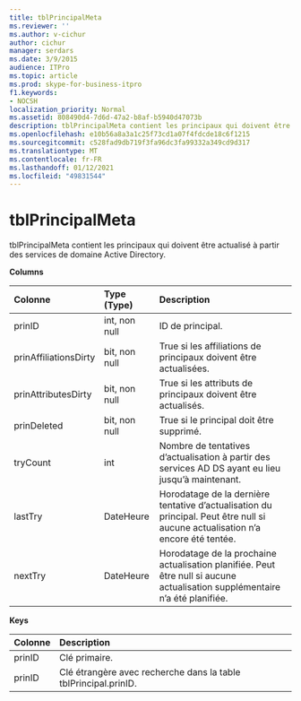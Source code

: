 ```yaml
---
title: tblPrincipalMeta
ms.reviewer: ''
ms.author: v-cichur
author: cichur
manager: serdars
ms.date: 3/9/2015
audience: ITPro
ms.topic: article
ms.prod: skype-for-business-itpro
f1.keywords:
- NOCSH
localization_priority: Normal
ms.assetid: 808490d4-7d6d-47a2-b8af-b5940d47073b
description: tblPrincipalMeta contient les principaux qui doivent être actualisé à partir des services de domaine Active Directory.
ms.openlocfilehash: e10b56a8a3a1c25f73cd1a07f4fdcde18c6f1215
ms.sourcegitcommit: c528fad9db719f3fa96dc3fa99332a349cd9d317
ms.translationtype: MT
ms.contentlocale: fr-FR
ms.lasthandoff: 01/12/2021
ms.locfileid: "49831544"
---
```

# <a name="tblprincipalmeta"></a>tblPrincipalMeta
 
tblPrincipalMeta contient les principaux qui doivent être actualisé à partir des services de domaine Active Directory.
  
**Columns**

|**Colonne**|**Type (Type)**|**Description**|
|:-----|:-----|:-----|
|prinID  <br/> |int, non null  <br/> |ID de principal.  <br/> |
|prinAffiliationsDirty  <br/> |bit, non null  <br/> |True si les affiliations de principaux doivent être actualisées.  <br/> |
|prinAttributesDirty  <br/> |bit, non null  <br/> |True si les attributs de principaux doivent être actualisés.  <br/> |
|prinDeleted  <br/> |bit, non null  <br/> |True si le principal doit être supprimé.  <br/> |
|tryCount  <br/> |int  <br/> |Nombre de tentatives d’actualisation à partir des services AD DS ayant eu lieu jusqu’à maintenant.  <br/> |
|lastTry  <br/> |DateHeure  <br/> |Horodatage de la dernière tentative d’actualisation du principal. Peut être null si aucune actualisation n’a encore été tentée.  <br/> |
|nextTry  <br/> |DateHeure  <br/> |Horodatage de la prochaine actualisation planifiée. Peut être null si aucune actualisation supplémentaire n’a été planifiée.  <br/> |
   
**Keys**

|**Colonne**|**Description**|
|:-----|:-----|
|prinID  <br/> |Clé primaire.  <br/> |
|prinID  <br/> |Clé étrangère avec recherche dans la table tblPrincipal.prinID.  <br/> |
   

